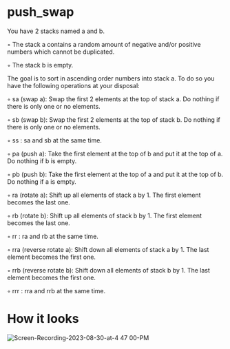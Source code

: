 # push_swap

You have 2 stacks named a and b.

  ◦ The stack a contains a random amount of negative and/or positive numbers which cannot be duplicated.

  ◦ The stack b is empty.


The goal is to sort in ascending order numbers into stack a. 
To do so you have the following operations at your disposal:


  ◦ sa (swap a): Swap the first 2 elements at the top of stack a.
  Do nothing if there is only one or no elements.

  ◦ sb (swap b): Swap the first 2 elements at the top of stack b.
  Do nothing if there is only one or no elements.
  
  ◦ ss : sa and sb at the same time.

  ◦ pa (push a): Take the first element at the top of b 
  and put it at the top of a. Do nothing if b is empty.
  
  ◦ pb (push b): Take the first element at the top of a 
  and put it at the top of b. Do nothing if a is empty.
  
  ◦ ra (rotate a): Shift up all elements of stack a by 1.
  The first element becomes the last one.
  
  ◦ rb (rotate b): Shift up all elements of stack b by 1.
  The first element becomes the last one.
  
  ◦ rr : ra and rb at the same time.

  ◦ rra (reverse rotate a): Shift down all elements of stack a by 1.
  The last element becomes the first one.
  
  ◦ rrb (reverse rotate b): Shift down all elements of stack b by 1.
  The last element becomes the first one.
  
  ◦ rrr : rra and rrb at the same time.

# How it looks

![Screen-Recording-2023-08-30-at-4 47 00-PM](https://github.com/mottjes/push_swap/assets/127018222/f0a37407-932d-41e3-b53e-b306974db86b)
